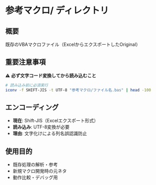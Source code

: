 # 参考マクロ/ ディレクトリ

## 概要
既存のVBAマクロファイル（ExcelからエクスポートしたOriginal）

## 重要注意事項
⚠️ **必ず文字コード変換してから読み込むこと**

```bash
# 読み込み前に必須実行
iconv -f SHIFT-JIS -t UTF-8 "参考マクロ/ファイル名.bas" | head -100
```

## エンコーディング
- **現在**: Shift-JIS（Excelエクスポート形式）
- **読み込み**: UTF-8変換が必要
- **理由**: 文字化けによる列名誤認識防止

## 使用目的
- 既存処理の解析・参考
- 新規マクロ開発時の元ネタ
- 動作比較・デバッグ用